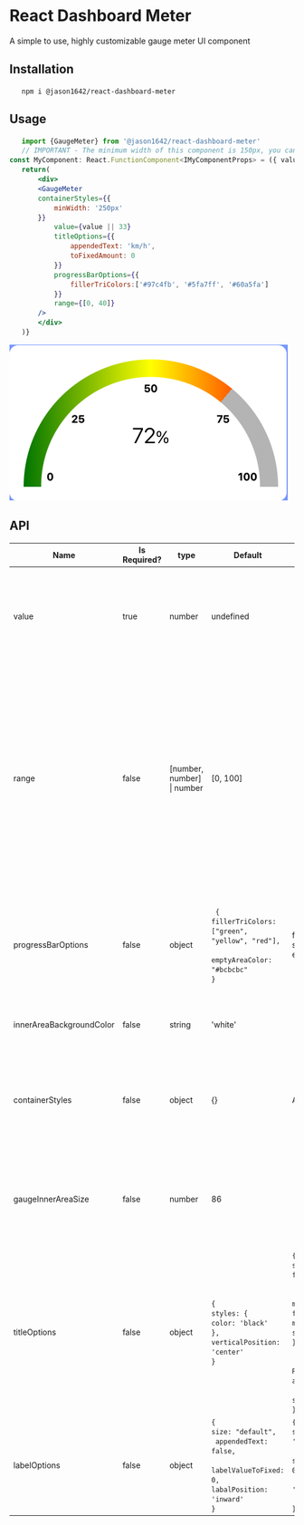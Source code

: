 # React Dashboard Meter
  A simple to use, highly customizable gauge meter UI component
  
  
  
 ## Installation 
 ```
    npm i @jason1642/react-dashboard-meter
 ```
 
 
 ## Usage 
 ```jsx
    import {GaugeMeter} from '@jason1642/react-dashboard-meter'
    // IMPORTANT - The minimum width of this component is 150px, you can change it by using the containerStyles prop 
const MyComponent: React.FunctionComponent<IMyComponentProps> = ({ value }) => {
    return(
        <div> 
        <GaugeMeter 
        containerStyles={{
            minWidth: '250px'
        }}
            value={value || 33}
            titleOptions={{
                appendedText: 'km/h',
                toFixedAmount: 0
            }}
            progressBarOptions={{
                fillerTriColors:['#97c4fb', '#5fa7ff', '#60a5fa']
            }}
            range={[0, 40]}
        />
        </div>
    )}
 ```

![](https://github.com/jason1642/react-dashboard-meter/blob/main/Screenshot%202023-04-27%20at%209.40.45%20AM.png)

 ## API
 
 Name | Is Required? | type | Default | options | Description 
--- | -- | --- | --- | --- | ----
value | true | number | undefined |  | A number that will calculate the percentage of the progress bar that is filled. As well as provide context to the title label.
range | false | [number, number] \| number | [0, 100] |  | Tuple array or number that will be used to calculate the percentage of the progress bar that should be filled using the value prop. If a single number is provided, the range will be assumed to be 0 - range. You can provide any duo set of numbers as long as the first item in the tuple is smaller than the second. 
progressBarOptions | false | object | <code>  {  fillerTriColors: <br>["green", "yellow",  "red"],  <br>emptyAreaColor: "#bcbcbc"  <br>} </code> | fillerTriColors: [string, string, string?] \| string,  <br> emptyAreaColor: string  | Change the colors of the progress bars filler and empty areas. You can add three colors to get a linear gradient effect on the filler tri colors prop.
innerAreaBackgroundColor | false | string | 'white' |  | Change the color of the area that the progress bar covers.
containerStyles | false | object | {} | Any CSS | Styles to pass along to the container of the component. You can change the default min-width value here.
gaugeInnerAreaSize | false | number | 86 |  | Change percentage amount that the inner area semi circle takes up, if the entire semi circle including the progress bar is 100%.
titleOptions | false | object | <code>{<br/>styles: {<br/>color: 'black'<br/>}, verticalPosition: 'center' <br/>}</code> | <code>{<br/>styles:{<br/>fontSize: string,<br/> color: string,<br/> marginBottom: string,<br/>fontFamily: string, <br/>marginTop: string<br/>},<br/> toFixedAmount: number, <br/> reactNode: React.ReactElement, appendedText: string,<br/> verticalPOsition: string<br/>}</code> | Change the appearance of the title label inside the inner semi circle area. toFixedAmount changes the amount of numbers after the decimal point in the titles value, default 0.
labelOptions | false | object | <code>{<br/>size: "default",<br/> appendedText: false, <br/> labelValueToFixed: 0,<br/>labalPosition: 'inward'<br/>}</code> | <code>{<br/>size: 'small'\|'default'\|'large', <br/> appendedTest: string, labelValueToFixed: 0\|1\|2\|3, <br/> labelPosition: 'botom'\|'center'\|'top', <br/> numberOfLables: 3\|5 <br/>}</code> | Styles to pass along to the container of the component. You can change the default min-width value here.
